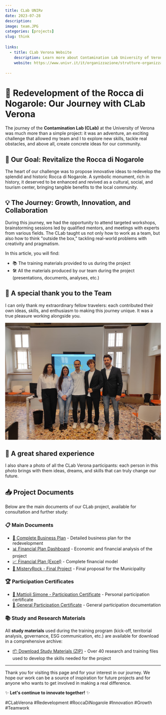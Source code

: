 ```yaml
---
title: CLab UNIRv
date: 2023-07-28
description: 
image: team.JPG
categories: [projects]
slug: think

links:
  - title: CLab Verona Website
    description: Learn more about Contamination Lab University of Verona
    website: https://www.univr.it/it/organizzazione/strutture-organizzative/uffici-amministrativi/area-ricerca-trasferimento-tecnologico-e-terza-missione/ufficio-ricerca-e-terza-missione/contamination-lab

---
```


# 🚀 Redevelopment of the Rocca di Nogarole: Our Journey with CLab Verona

The journey of the **Contamination Lab (CLab)** at the University of Verona was much more than a simple project: it was an adventure, an exciting challenge that allowed my team and I to explore new skills, tackle real obstacles, and above all, create concrete ideas for our community.

## 🌿 Our Goal: Revitalize the Rocca di Nogarole

The heart of our challenge was to propose innovative ideas to redevelop the splendid and historic Rocca di Nogarole. A symbolic monument, rich in history, it deserved to be enhanced and revived as a cultural, social, and tourism center, bringing tangible benefits to the local community.

## 💡 The Journey: Growth, Innovation, and Collaboration

During this journey, we had the opportunity to attend targeted workshops, brainstorming sessions led by qualified mentors, and meetings with experts from various fields. The CLab taught us not only how to work as a team, but also how to think "outside the box," tackling real-world problems with creativity and pragmatism.

In this article, you will find:

- 📚 The training materials provided to us during the project
- 🛠️ All the materials produced by our team during the project (presentations, documents, analyses, etc.)

## 🎉 A special thank you to the Team

I can only thank my extraordinary fellow travelers: each contributed their own ideas, skills, and enthusiasm to making this journey unique. It was a true pleasure working alongside you.

![Photo of our Team](team.JPG)

## 🌟 A great shared experience

I also share a photo of all the CLab Verona participants: each person in this photo brings with them ideas, dreams, and skills that can truly change our future.

## 📥 Project Documents

Below are the main documents of our CLab project, available for consultation and further study:

### 📋 Main Documents

- [📄 Complete Business Plan](materiali%20prodotti/DA%20MANDARE%20AL%20COMUNE/Business%20Plan.pdf) - Detailed business plan for the redevelopment
- [📊 Financial Plan Dashboard](materiali%20prodotti/DA%20MANDARE%20AL%20COMUNE/Financial%20Plan%20-%20Dashboard.pdf) - Economic and financial analysis of the project
- [📈 Financial Plan (Excel)](materiali%20prodotti/Financial%20Plan.xlsx) - Complete financial model
- [🎯 MisteryRock - Final Project](materiali%20prodotti/DA%20MANDARE%20AL%20COMUNE/MisteryRock.pdf) - Final proposal for the Municipality

### 🏆 Participation Certificates

- [📜 Mattioli Simone - Participation Certificate](attestati/Mattioli.pdf) - Personal participation certificate
- [📜 General Participation Certificate](attestati/partecipazione.pdf) - General participation documentation

### 📚 Study and Research Materials

All **study materials** used during the training program (kick-off, territorial analysis, governance, ESG communication, etc.) are available for download in a comprehensive archive:

- [📦 Download Study Materials (ZIP)](materiali-di-study.zip) - Over 40 research and training files used to develop the skills needed for the project

---

Thank you for visiting this page and for your interest in our journey. We hope our work can be a source of inspiration for future projects and for anyone who wants to get involved in making a real difference.

✨ **Let's continue to innovate together!** ✨

#CLabVerona #Redevelopment #RoccaDiNogarole #Innovation #Growth #Teamwork